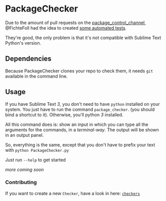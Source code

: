 # PackageChecker

Due to the amount of pull requests on the [package_control_channel](https://github.com/wbond/package_control_channel), @FichteFoll had the idea to created [some automated tests](https://github.com/packagecontrol/package_reviewer).

They're good, the only problem is that it's not compatible with Sublime Text Python's version.

## Dependencies

Because PackageChecker clones your repo to check them, it needs `git` available in the command line.

## Usage

If you have Sublime Text *3*, you don't need to have `python` installed on your system. You just have to run the command `package_checker`. (you should bind a shortcut to it). Otherwise, you'll python *3* installed.

All this command does is: show an input in which you can type all the arguments for the commands, in a *terminal-way*. The output will be shown in an output panel.

So, everything is the same, except that you don't have to prefix your text with `python PackageChecker.py`

Just run `--help` to get started

*more coming soon*

### Contributing

If you want to create a new `Checker`, have a look in here: [`checkers`](checkers/)
